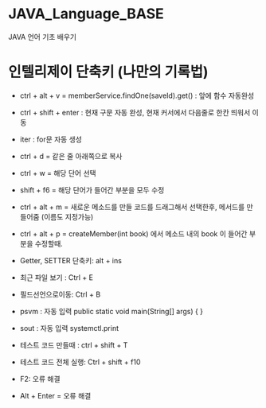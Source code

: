 # JAVA_Language_BASE
JAVA 언어 기초 배우기


# 인텔리제이 단축키 (나만의 기록법)
- ctrl + alt + v = memberService.findOne(saveId).get() : 앞에 함수 자동완성
- ctrl + shift + enter : 현재 구문 자동 완성, 현재 커서에서 다음줄로 한칸 띄워서 이동
- iter : for문 자동 생성
- ctrl + d = 같은 줄 아래쪽으로 복사 
- ctrl + w = 해당 단어 선택
- shift + f6 = 해당 단어가 들어간 부분을 모두 수정

- ctrl + alt + m = 새로운 메소드를 만들 코드를 드래그해서 선택한후, 메서드를 만들어줌 (이름도 지정가능)
- ctrl + alt + p =  createMember(int book) 에서 메소드 내의 book 이 들어간 부분을 수정할때.

- Getter, SETTER 단축키: alt + ins
- 최근 파일 보기 : Ctrl + E

- 필드선언으로이동: Ctrl + B

- psvm : 자동 입력 public static void main(String[] args) { }
- sout : 자동 입력 systemctl.print

- 테스트 코드 만들때 : ctrl + shift + T
- 테스트 코드 전체 실행: Ctrl + shift + f10

- F2: 오류 해결
- Alt + Enter = 오류 해결  
